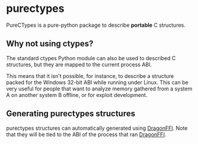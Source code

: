 purectypes
==========

PureCTypes is a pure-python package to describe **portable** C structures.

Why not using ctypes?
---------------------

The standard ctypes Python module can also be used to described C structures,
but they are mapped to the current process ABI.

This means that it isn't possible, for instance, to describe a structure packed
for the Windows 32-bit ABI while running under Linux. This can be very useful
for people that want to analyze memory gathered from a system A on another
system B offline, or for exploit development.

Generating purectypes structures
--------------------------------

purectypes structures can automatically generated using
[DragonFFI](https://github.com/aguinet/dragonffi). Note that they will be tied
to the ABI of the process that ran
[DragonFFI](https://github.com/aguinet/dragonffi).
